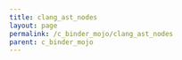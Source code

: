```yaml
---
title: clang_ast_nodes
layout: page
permalink: /c_binder_mojo/clang_ast_nodes
parent: c_binder_mojo
---
```


